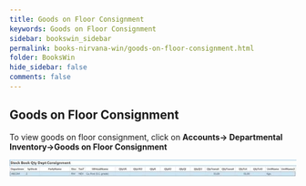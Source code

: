 ```yaml
---
title: Goods on Floor Consignment
keywords: Goods on Floor Consignment
sidebar: bookswin_sidebar
permalink: books-nirvana-win/goods-on-floor-consignment.html
folder: BooksWin
hide_sidebar: false
comments: false
---
```


## Goods on Floor Consignment

To view goods on floor consignment, click on **Accounts-> Departmental Inventory->Goods on Floor Consignment**

![](/images/departmental-inventory-goods-floor.jpg)

